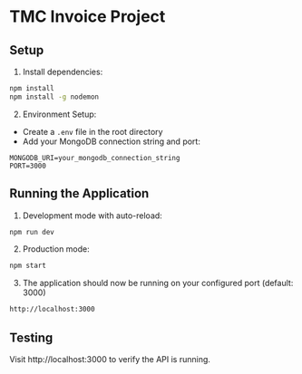 # TMC Invoice Project

## Setup

1. Install dependencies:
```bash
npm install
npm install -g nodemon
```

2. Environment Setup:
- Create a `.env` file in the root directory
- Add your MongoDB connection string and port:
```
MONGODB_URI=your_mongodb_connection_string
PORT=3000
```

## Running the Application

1. Development mode with auto-reload:
```bash
npm run dev
```

2. Production mode:
```bash
npm start
```

3. The application should now be running on your configured port (default: 3000)
```bash
http://localhost:3000
```

## Testing
Visit http://localhost:3000 to verify the API is running.
